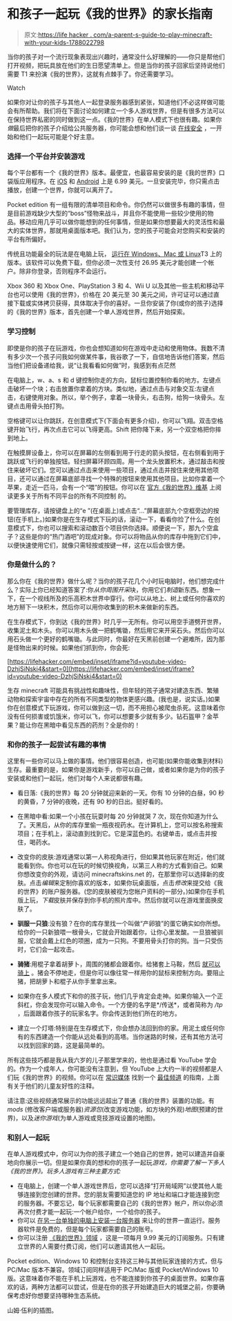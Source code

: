 # 和孩子一起玩《我的世界》的家长指南

> 原文:[https://life hacker . com/a-parent-s-guide-to-play-minecraft-with-your-kids-1788022798](https://lifehacker.com/a-parent-s-guide-to-playing-minecraft-with-your-kids-1788022798)

当你的孩子对一个流行现象表现出兴趣时，通常没什么好理解的——你只是帮他们打开视频，把玩具放在他们的生日愿望清单上。但是当你的孩子回家后坚持说他们需要 T1 来扮演《我的世界》，这就有点棘手了。你还需要学习。

Watch

如果你对让你的孩子与其他人一起登录服务器感到紧张，知道他们不必这样做可能会有所帮助。我们将在下面讨论如何建立一个多人游戏世界，但是有很多方法可以在保持世界私密的同时做到这一点。《我的世界》在单人模式下也很有趣。如果你*做*最后把你的孩子介绍给公共服务器，你可能会想和他们谈一谈 [在线安全](https://lifehacker.com/how-are-you-teaching-your-kids-to-be-safe-online-1620114518) ，一开始和他们一起玩可能是个好主意。

### 选择一个平台并安装游戏

每个平台都有一个《我的世界》版本。最便宜，也最容易安装的是《我的世界》口袋版应用程序。在 [iOS](https://itunes.apple.com/us/app/minecraft-pocket-edition/id479516143?mt=8) 和 [Android](https://play.google.com/store/apps/details?id=com.mojang.minecraftpe&hl=en) 上是 6.99 美元。一旦安装完毕，你只需点击播放，创建一个世界，你就可以离开了。

Pocket edition 有一组有限的清单项目和命令。你仍然可以做很多有趣的事情，但是目前游戏缺少大型的“boss”怪物来战斗，并且你不能使用一些较少使用的物品。移动应用几乎可以做你能想到的任何事情，但是如果你想要最大的灵活性和最大的实体世界，那就用桌面版本吧。我们认为，您的孩子可能会对您购买和安装的平台有所偏好。

传统且功能最全的玩法是在电脑上玩， [运行在 Windows、Mac 或 Linux](https://minecraft.net/en/store/minecraft/)T3 上的版本。该软件可以免费下载，但你必须一次性支付 26.95 美元才能创建一个帐户。除非你登录，否则程序不会运行。

Xbox 360 和 Xbox One、PlayStation 3 和 4、Wii U 以及其他一些主机和移动平台也可以使用《我的世界》，价格在 20 美元至 30 美元之间，许可证可以通过直接下载或实体拷贝获得，具体取决于你的喜好。一旦你安装了你(或你的孩子)选择的《我的世界》版本，首先创建一个单人游戏世界，然后开始探索。

### 学习控制

即使是你的孩子在玩游戏，你也会想知道如何在游戏中走动和使用物体。我数不清有多少次一个孩子问我如何做某件事，我谷歌了一下，自信地告诉他们答案，然后当他们把设备递给我，说“让我看看如何做”时，我感到有点茫然

在电脑上，w、a、s 和 d 键控制你走的方向，鼠标位置控制你看的地方。左键点击破坏一个块；右击放置你拿着的方块。类似地，通过点击与对象交互:左键点击，右键使用对象。所以，举个例子，拿着一块骨头，右击狗，给狗一块骨头。左键点击用骨头拍打狗。

空格键可以让你跳跃，在创意模式下(下面会有更多介绍)，你可以飞翔。双击空格键开始飞行，再次点击它可以飞得更高。Shift 把你降下来，另一个双空格把你摔到地上。

在触摸屏设备上，你可以在屏幕的左侧看到用于行走的箭头按钮，在右侧看到用于跳跃或飞行的单独按钮。轻扫屏幕环顾四周。用一个龙头放置积木，通过敲击和按住来破坏它们。您可以通过点击来使用一些项目，通过点击并按住来使用其他项目，还可以通过在屏幕底部寻找一个特殊的按钮来使用其他项目。比如你拿着一个苹果，走近一匹马，会有一个“喂”的按钮。你可以在 [官方《我的世界》维基](http://minecraft.gamepedia.com/) 上阅读更多关于所有不同平台的所有不同控制 的。

要管理库存，请按键盘上的“e ”(在桌面上)或点击“...”屏幕底部九个空框旁边的按钮(在手机上。)如果你是在生存模式下玩的话，滚动一下，看看你捡了什么。在创意模式下，你也可以搜索和滚动数百个项目供你选择。顺便说一下，那九个空盒子？这些是你的“热门酒吧”的现成对象。你可以将物品从你的库存中拖到它们中，以便快速使用它们，就像只需轻按或按键一样，这在以后会很方便。

### 你是做什么的？

那么你在《我的世界》做什么呢？当你的孩子花几个小时玩电脑时，他们想完成什么？实际上你已经知道答案了:你*从你周围开采*块，你用它们*制造*新东西。想象一下，在一个视线所及的乐高积木世界中穿行。你可以从地上、树上或任何你喜欢的地方掰下一块积木，然后你可以用你收集到的积木来做新的东西。

在生存模式下，你到达《我的世界》时几乎一无所有。你可以用空手道劈开世界，收集泥土和木头。你可以用木头做一把鹤嘴锄，然后用它来开采石头。然后你可以用石头做一个更好的鹤嘴锄。与此同时，你最好在天黑前创建一个避难所，因为那是怪物出来的时候。如果他们抓到你，你会死:

 [https://lifehacker.com/embed/inset/iframe?id=youtube-video-DzhjSiNski4&start=0](https://lifehacker.com/embed/inset/iframe?id=youtube-video-DzhjSiNski4&start=0) 

生存 minecraft 可能具有挑战性和趣味性，但年轻的孩子通常对建造东西、繁殖动物和探索宇宙中存在的所有不同类型的物体更感兴趣。(我也是，说实话。)如果你在创意模式下玩游戏，你可以做到这一切，而不用担心被爬虫杀死。这意味着你没有任何损害或饥饿米，你可以飞，你可以想要多少就有多少。钻石盔甲？金苹果？能让你在黑暗中看见东西的药剂？全是你的！

### 和你的孩子一起尝试有趣的事情

这里有一些你可以马上做的事情。他们很容易创造，也可能(如果你能收集到材料)生存。最重要的是，如果你是游戏新手，你可以自己做，或者如果你是为你的孩子安装或和他们一起玩，他们对每个人来说都很有趣。

*   看日落:《我的世界》每 20 分钟就迎来新的一天。你有 10 分钟的白昼，90 秒的黄昏，7 分钟的夜晚，还有 90 秒的日出。挺好看的。
*   在黑暗中看:如果一个小孩在玩耍时每 20 分钟就哭 7 次，现在你知道为什么了。天黑后，从你的库存里偷一瓶夜视药水。在计算机上，您可以按名称搜索项目；在手机上，滚动直到找到它。它是深蓝色的。右键单击，或点击并按住，喝药水。
*   改变你的皮肤:游戏通常以第一人称视角进行，但如果其他玩家在附近，他们就能看到你。你也可以在玩的时候切换视角，以第三人称的方式看到自己。如果你想改变你的外观，请访问 minecraftskins.net 的，在那里你可以选择新的皮肤。点击*编辑*来定制你喜欢的版本，如果你玩桌面版，点击*修改*来提交给《我的世界》的账户服务器。(您的皮肤被视为您帐户资料的一部分。)如果你在手机版上玩，*下载*皮肤并保存到你手机的照片库中。然后你就可以在游戏里面换皮肤了。
*   **驯服一只狼**:没有狼？在你的库存里找一个叫做“产卵狼”的蛋它确实如你所想。给你的一只新狼喂一根骨头，它就会开始跟着你，让你心里发酸。一旦狼被驯服，它就会戴上红色的项圈，成为一只狗。不要用骨头打你的狗。当一只受伤时，它们会一起攻击。
*   **骑猪**:用棍子拿着胡萝卜，周围的猪都会跟着你。给猪套上马鞍，然后 [就可以骑上](http://minecraftpocketedition.wikia.com/wiki/Pig) 。猪会不停地走，但是你可以像往常一样用你的鼠标来控制方向。要阻止猪，把胡萝卜和棍子从你手里拿出来。
*   如果你在多人模式下和你的孩子玩，他们几乎肯定会走神。如果你输入一个正斜杠，你会发现你可以输入命令。一个方便的名字是*/传送*，或者简称为 */tp* ，后面跟着你孩子的玩家名字。你会传送到他们所在的地方。

*   建立一个灯塔:特别是在生存模式下，你会想办法回到你的家。用泥土或任何你有的东西建造一个你能从远处看到的高塔。当你迷路的时候，还有其他方法可以找到回家的路，这是最简单的。

所有这些技巧都是我从我六岁的儿子那里学来的，他也是通过看 YouTube 学会的。作为一个成年人，你可能没有注意到，但 YouTube 上大约一半的视频都是人们玩《我的世界》的视频。你可以在 [常识媒体](https://www.commonsensemedia.org/) 找到一个 [最佳频道](https://www.commonsensemedia.org/blog/the-12-best-kid-friendly-minecraft-channels-on-youtube) 的指南，上面有关于他们的儿童友好性的注释。

请注意:这些视频通常展示的功能远远超出了普通《我的世界》装置的功能。有 *mods* (修改客户端或服务器)*资源包*(改变游戏功能，如方块的外观)*地图*(预建的世界)，以及*迷你游戏*(为单人游戏或竞技游戏设置的地图)。

### 和别人一起玩

在单人游戏模式中，你可以为你的孩子建立一个她自己的世界，她可以建造并自豪地向你展示一切。但是如果你真的想和你的孩子一起玩*游戏，你需要了解一下多人《我的世界》。玩多人游戏有三种主要方式:*

*   在电脑上，创建一个单人游戏世界后，您可以选择“打开局域网”以使其他人能够连接到您创建的世界。您的朋友需要知道您的 IP 地址和端口才能连接到您的服务器。不要忘记，每个玩家都需要自己的《我的世界》帐户，所以你必须再次付费才能一起玩:一个帐户给你，一个给你的孩子。
*   你可以 [在另一台单独的电脑上安装一台服务器](http://minecraft.gamepedia.com/Tutorials/Setting_up_a_server) 来让你的世界一直运行。服务器软件是免费的，但是每个玩家都需要自己的账号。
*   你可以注册 [《我的世界》领域](https://minecraft.net/en/realms/) ，这是一项每月 9.99 美元的订阅服务。只有建立世界的人需要付费订阅，他们可以邀请其他人一起玩。

Pocket edition、Windows 10 和控制台支持这三种与其他玩家连接的方式，但与 PC/Mac 版本不兼容。领域订阅同样适用于 PC/Mac 版或 Pocket/Windows 10 版。这意味着你不能在手机上玩游戏，也不能连接到你孩子的桌面世界。如果你喜欢的话，两种方法都可以尝试，但是在你的孩子开始建造巨大的城堡之前，你要确保考虑好你想要坚持哪种生态系统。

山姆·伍利的插图。